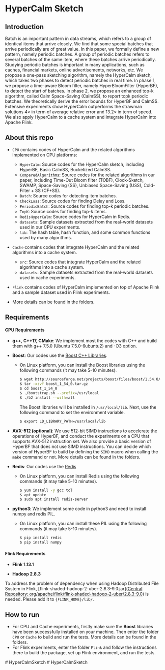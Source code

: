 # HyperCalm Sketch


## Introduction


Batch is an important pattern in data streams, which refers to a group of identical items that arrive closely. We find that some special batches that arrive periodically are of great value. In this paper, we formally define a new pattern, namely periodic batches. A group of periodic batches refers to several batches of the same item, where these batches arrive periodically. Studying periodic batches is important in many applications, such as caches, financial markets, online advertisements, networks, etc. We propose a one-pass sketching algorithm, namely the HyperCalm sketch, which takes two phases to detect periodic batches in real time. In phase 1, we propose a time-aware Bloom filter, namely HyperBloomFilter (HyperBF), to detect the start of batches. In phase 2, we propose an enhanced top-k algorithm, called Calm Space-Saving (CalmSS), to report topk periodic batches. We theoretically derive the error bounds for HyperBF and CalmSS. Extensive experiments show HyperCalm outperforms the strawman solutions 4× in term of average relative error and 13.2× in term of speed. We also apply HyperCalm to a cache system and integrate HyperCalm into Apache Flink. 



## About this repo

- `CPU` contains codes of HyperCalm and the related algorithms implemented on CPU platforms:
  - `HyperCalm`: Source codes for the HyperCalm sketch, including HyperBF, Basic CalmSS, Bucketized CalmSS. 
  - `ComparedAlgorithms`: Source codes for the related algorithms in our paper, including Time-Out Bloom filter (TOBF), Clock-Sketch, SWAMP, Space-Saving (SS), Unbiased Space-Saving (USS), Cold-Filter + SS (CF+SS). 
  - `Batch`: Source codes for detecting item batches. 
  - `CheckLoss`: Source codes for finding Delay and Loss.
  - `PeriodicBatch`: Source codes for finding top-k periodic batches.  
  - `TopK`: Source codes for finding top-k items.
  - `RedisHyperCalm`: Source codes for HyperCalm in Redis.
  - `datasets`: Sample datasets extracted from the real-world datasets used in our CPU experiments.
  - `lib`: The hash table, hash function, and some common functions used by many algorithms. 

- `Cache` contains codes that integrate HyperCalm and the related algorithms into a cache system.
    -  `src`: Source codes that integrate HyperCalm and the related algorithms into a cache system. 
    -  `datasets`: Sample datasets extracted from the real-world datasets used in cache experiments.

- `Flink` contains codes of HyperCalm implemented on top of Apache Flink and a sample dataset used in Flink experiments. 

- More details can be found in the folders.

## Requirements

#### CPU Requirements

- **g++, C++17, CMake**: We implement most the codes with C++ and build them with g++ 7.5.0 (Ubuntu 7.5.0-6ubuntu2) and -O3 option. 

- **Boost**: Our codes use the [Boost C++ Libraries](https://www.boost.org). 

  - On Linux platform, you can install the Boost libraries using the following commands (it may take 5-10 minutes).

    ```bash
    $ wget http://sourceforge.net/projects/boost/files/boost/1.54.0/boost_1_54_0.tar.gz
    $ tar -xzvf boost_1_54_0.tar.gz
    $ cd boost_1_54_0
    $ ./bootstrap.sh --prefix=/usr/local
    $ ./b2 install --with=all
    ```

    The Boost libraries will be installed in `/usr/local/lib`. Next, use the following command to set the environment variable. 

    ```bash
    $ export LD_LIBRARY_PATH=/usr/local/lib
    ```

- **AVX-512 (optional)**: We use 512-bit SIMD instructions to accelerate the operations of HyperBF, and conduct the experiments on a CPU that supports AVX-512 instruction set. We also provide a basic version of HyperBF that does not use SIMD instructions. You can decide which version of HyperBF to build by defining the `SIMD` macro when calling the `make` command or not. More details can be found in the folders. 

- **Redis**: Our codes use the [Redis](https://redis.io/)
  - On Linux platform, you can install Redis using the following commands (it may take 5-10 minutes).
    ```bash
    $ yum install -y gcc tcl
    $ apt update
    $ sudo apt install redis-server
    ```

- **python3**: We implement some code in python3 and need to install numpy and redis PIL.
  - On Linux platform, you can install these PIL using the following commands (it may take 5-10 minutes).
    ```bash
    $ pip install redis
    $ pip install numpy
    ```



#### Flink Requirements

- **Flink 1.13.1**

- **Hadoop 2.8.3**

To address the problem of dependency when using Hadoop Distributed File System in Flink, [flink-shaded-hadoop-2-uber-2.8.3-9.0.jar]([Central Repository: org/apache/flink/flink-shaded-hadoop-2-uber/2.8.3-9.0](https://repo.maven.apache.org/maven2/org/apache/flink/flink-shaded-hadoop-2-uber/2.8.3-9.0/)) is needed. Please add it to `{FLINK_HOME}/lib/`. 



## How to run

- For CPU and Cache experiments, firstly make sure the **Boost** libraries have been successfully installed on your machine. Then enter the folder `CPU` or `Cache` to build and run the tests. More details can be found in the folders. 
- For Flink experiments, enter the folder `Flink` and follow the instructions there to build the package, set up Flink environment, and run the tests. 

#   H y p e r C a l m S k e t c h  
 #   H y p e r C a l m S k e t c h  
 